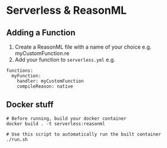 # Serverless & ReasonML

## Adding a Function

1. Create a ReasonML file with a name of your choice e.g. myCustomFunction.re
2. Add your function to `serverless.yml` e.g.

```
functions:
  myFunction:
    handler: myCustomFunction
    compileReason: native
```

## Docker stuff

```
# Before running, build your docker container
docker build . -t serverless:reasonml

# Use this script to automatically run the built container
./run.sh
```
